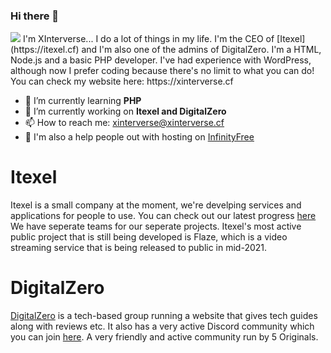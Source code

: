 ### Hi there 👋
<img src="https://cdn.xinterverse.cf/wallpaper.png">
I'm XInterverse... I do a lot of things in my life. I'm the CEO of [Itexel](https://itexel.cf) and I'm also one of the admins of DigitalZero. I'm a HTML, Node.js and a basic PHP developer. I've had experience with WordPress, although now I prefer coding because there's no limit to what you can do! You can check my website here: https://xinterverse.cf

- 🌱 I’m currently learning **PHP**
- 🔭 I’m currently working on **Itexel and DigitalZero**
- 📫 How to reach me: xinterverse@xinterverse.cf
- 💬 I'm also a help people out with hosting on [InfinityFree](https://infinityfree.net)

# Itexel
Itexel is a small company at the moment, we're develping services and applications for people to use. You can check out our latest progress [here](https://itexel.cf/services/)
We have seperate teams for our seperate projects. Itexel's most active public project that is still being developed is Flaze, which is a video streaming service that is being released to public in mid-2021.

# DigitalZero
[DigitalZero](https://digitalzero.cf) is a tech-based group running a website that gives tech guides along with reviews etc. It also has a very active Discord community which you can join [here](https://discord.gg/UnKeXCRvtQ). A very friendly and active community run by 5 Originals.

<!--
**XInterverse/XInterverse** is a ✨ _special_ ✨ repository because its `README.md` (this file) appears on your GitHub profile.

Here are some ideas to get you started:

- 🔭 I’m currently working on ...
- 🌱 I’m currently learning ...
- 👯 I’m looking to collaborate on ...
- 🤔 I’m looking for help with ...
- 💬 Ask me about ...
- 📫 How to reach me: ...
- 😄 Pronouns: ...
- ⚡ Fun fact: ...
-->
